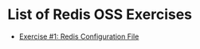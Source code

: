 # List of Redis OSS Exercises


- [Exercise #1: Redis Configuration File](https://github.com/ajeetraina/redis/tree/master/1/redis-conf)


